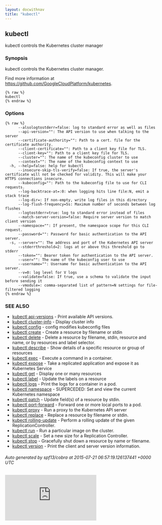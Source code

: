 ```yaml
---
layout: docwithnav
title: "kubectl"
---
```

<!-- BEGIN MUNGE: UNVERSIONED_WARNING -->


<!-- END MUNGE: UNVERSIONED_WARNING -->

## kubectl

kubectl controls the Kubernetes cluster manager

### Synopsis


kubectl controls the Kubernetes cluster manager.

Find more information at https://github.com/GoogleCloudPlatform/kubernetes.

```
{% raw %}
kubectl
{% endraw %}
```

### Options

```
{% raw %}
      --alsologtostderr=false: log to standard error as well as files
      --api-version="": The API version to use when talking to the server
      --certificate-authority="": Path to a cert. file for the certificate authority.
      --client-certificate="": Path to a client key file for TLS.
      --client-key="": Path to a client key file for TLS.
      --cluster="": The name of the kubeconfig cluster to use
      --context="": The name of the kubeconfig context to use
  -h, --help=false: help for kubectl
      --insecure-skip-tls-verify=false: If true, the server's certificate will not be checked for validity. This will make your HTTPS connections insecure.
      --kubeconfig="": Path to the kubeconfig file to use for CLI requests.
      --log-backtrace-at=:0: when logging hits line file:N, emit a stack trace
      --log-dir=: If non-empty, write log files in this directory
      --log-flush-frequency=5s: Maximum number of seconds between log flushes
      --logtostderr=true: log to standard error instead of files
      --match-server-version=false: Require server version to match client version
      --namespace="": If present, the namespace scope for this CLI request.
      --password="": Password for basic authentication to the API server.
  -s, --server="": The address and port of the Kubernetes API server
      --stderrthreshold=2: logs at or above this threshold go to stderr
      --token="": Bearer token for authentication to the API server.
      --user="": The name of the kubeconfig user to use
      --username="": Username for basic authentication to the API server.
      --v=0: log level for V logs
      --validate=false: If true, use a schema to validate the input before sending it
      --vmodule=: comma-separated list of pattern=N settings for file-filtered logging
{% endraw %}
```

### SEE ALSO

* [kubectl api-versions](kubectl_api-versions.html)	 - Print available API versions.
* [kubectl cluster-info](kubectl_cluster-info.html)	 - Display cluster info
* [kubectl config](kubectl_config.html)	 - config modifies kubeconfig files
* [kubectl create](kubectl_create.html)	 - Create a resource by filename or stdin
* [kubectl delete](kubectl_delete.html)	 - Delete a resource by filename, stdin, resource and name, or by resources and label selector.
* [kubectl describe](kubectl_describe.html)	 - Show details of a specific resource or group of resources
* [kubectl exec](kubectl_exec.html)	 - Execute a command in a container.
* [kubectl expose](kubectl_expose.html)	 - Take a replicated application and expose it as Kubernetes Service
* [kubectl get](kubectl_get.html)	 - Display one or many resources
* [kubectl label](kubectl_label.html)	 - Update the labels on a resource
* [kubectl logs](kubectl_logs.html)	 - Print the logs for a container in a pod.
* [kubectl namespace](kubectl_namespace.html)	 - SUPERCEDED: Set and view the current Kubernetes namespace
* [kubectl patch](kubectl_patch.html)	 - Update field(s) of a resource by stdin.
* [kubectl port-forward](kubectl_port-forward.html)	 - Forward one or more local ports to a pod.
* [kubectl proxy](kubectl_proxy.html)	 - Run a proxy to the Kubernetes API server
* [kubectl replace](kubectl_replace.html)	 - Replace a resource by filename or stdin.
* [kubectl rolling-update](kubectl_rolling-update.html)	 - Perform a rolling update of the given ReplicationController.
* [kubectl run](kubectl_run.html)	 - Run a particular image on the cluster.
* [kubectl scale](kubectl_scale.html)	 - Set a new size for a Replication Controller.
* [kubectl stop](kubectl_stop.html)	 - Gracefully shut down a resource by name or filename.
* [kubectl version](kubectl_version.html)	 - Print the client and server version information.

###### Auto generated by spf13/cobra at 2015-07-21 06:57:19.126137441 +0000 UTC

<!-- BEGIN MUNGE: IS_VERSIONED -->
<!-- TAG IS_VERSIONED -->
<!-- END MUNGE: IS_VERSIONED -->


<!-- BEGIN MUNGE: GENERATED_ANALYTICS -->
[![Analytics](https://kubernetes-site.appspot.com/UA-36037335-10/GitHub/docs/user-guide/kubectl/kubectl.md?pixel)]()
<!-- END MUNGE: GENERATED_ANALYTICS -->

